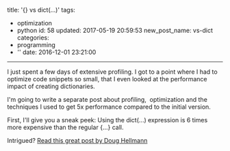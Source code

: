 title: '{} vs dict(...)'
tags:
  - optimization
  - python
id: 58
updated: 2017-05-19 20:59:53
new_post_name: vs-dict
categories:
  - programming
  - ''
date: 2016-12-01 23:21:00
---


I just spent a few days of extensive profiling. I got to a point where I had to optimize code snippets so small, that I even looked at the performance impact of creating dictionaries.

I'm going to write a separate post about profiling,  optimization and the techniques I used to get 5x performance compared to the initial version.

First, I'll give you a sneak peek: Using the dict(...) expression is 6 times more expensive than the regular {...} call.

Intrigued? [Read this great post by Doug Hellmann](https://doughellmann.com/blog/2012/11/12/the-performance-impact-of-using-dict-instead-of-in-cpython-2-7-2/)


